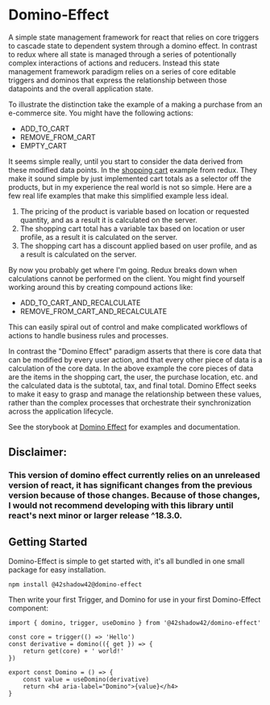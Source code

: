 # Domino-Effect

A simple state management framework for react that relies on core triggers to cascade state to dependent system through a domino effect. In contrast to redux where all state is managed through a series of potentionally complex interactions of actions and reducers. Instead this state management framework paradigm relies on a series of core editable triggers and dominos that express the relationship between those datapoints and the overall application state.

To illustrate the distinction take the example of a making a purchase from an e-commerce site. You might have the following actions:

- ADD_TO_CART
- REMOVE_FROM_CART
- EMPTY_CART

It seems simple really, until you start to consider the data derived from these modified data points. In the [shopping cart](https://codesandbox.io/s/github/reduxjs/redux/tree/master/examples/shopping-cart) example from redux. They make it sound simple by just implemented cart totals as a selector off the products, but in my experience the real world is not so simple. Here are a few real life examples that make this simplified example less ideal.

1. The pricing of the product is variable based on location or requested quantity, and as a result it is calculated on the server.
2. The shopping cart total has a variable tax based on location or user profile, as a result it is calculated on the server.
3. The shopping cart has a discount applied based on user profile, and as a result is calculated on the server.

By now you probably get where I'm going. Redux breaks down when calculations cannot be performed on the client. You might find yourself working around this by creating compound actions like: 

- ADD_TO_CART_AND_RECALCULATE
- REMOVE_FROM_CART_AND_RECALCULATE

This can easily spiral out of control and make complicated workflows of actions to handle business rules and processes.

In contrast the "Domino Effect" paradigm asserts that there is core data that can be modified by every user action, and that every other piece of data is a calculation of the core data. In the above example the core pieces of data are the items in the shopping cart, the user, the purchase location, etc. and the calculated data is the subtotal, tax, and final total. Domino Effect seeks to make it easy to grasp and manage the relationship between these values, rather than the complex processes that orchestrate their synchronization across the application lifecycle.

See the storybook at [Domino Effect](https://42shadow42.github.io/domino-effect/) for examples and documentation.

## Disclaimer:
### This version of domino effect currently relies on an unreleased version of react, it has significant changes from the previous version because of those changes. Because of those changes, I would not recommend developing with this library until react's next minor or larger release ^18.3.0.

## Getting Started

Domino-Effect is simple to get started with, it's all bundled in one small package for easy installation.

```
npm install @42shadow42@domino-effect
```

Then write your first Trigger, and Domino for use in your first Domino-Effect component:

```tsx
import { domino, trigger, useDomino } from '@42shadow42/domino-effect'

const core = trigger(() => 'Hello')
const derivative = domino(({ get }) => {
	return get(core) + ' world!'
})

export const Domino = () => {
	const value = useDomino(derivative)
	return <h4 aria-label="Domino">{value}</h4>
}
```